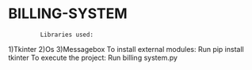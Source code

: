 # BILLING-SYSTEM
             Libraries used:
1)Tkinter
2)Os
3)Messagebox
             To install external modules:
 Run pip install tkinter
             To execute the project:
 Run billing system.py
